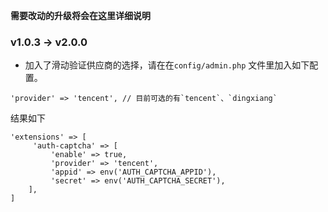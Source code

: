 **需要改动的升级将会在这里详细说明**

### v1.0.3 -> v2.0.0
- 加入了滑动验证供应商的选择，请在在`config/admin.php` 文件里加入如下配置。
```
'provider' => 'tencent', // 目前可选的有`tencent`、`dingxiang`
```
结果如下
```
'extensions' => [
     'auth-captcha' => [
         'enable' => true,
         'provider' => 'tencent',
         'appid' => env('AUTH_CAPTCHA_APPID'),
         'secret' => env('AUTH_CAPTCHA_SECRET'),
    ],
]
```